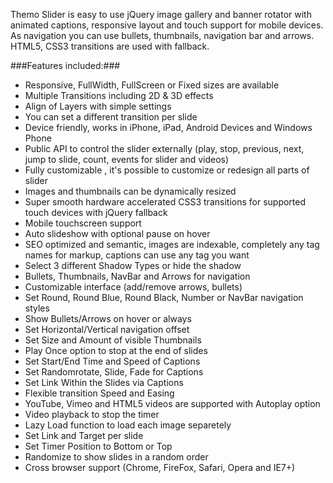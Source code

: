 Themo Slider is easy to use jQuery image gallery and banner rotator with animated captions, responsive layout and touch support for mobile devices. As navigation you can use bullets, thumbnails, navigation bar and arrows. HTML5, CSS3 transitions are used with fallback.

###Features included:###

* Responsive, FullWidth, FullScreen or Fixed sizes are available
* Multiple Transitions including 2D & 3D effects
* Align of Layers with simple settings
* You can set a different transition per slide
* Device friendly, works in iPhone, iPad, Android Devices and Windows Phone
* Public API to control the slider externally (play, stop, previous, next, jump to slide, count, events for slider and videos)
* Fully customizable , it's possible to customize or redesign all parts of slider
* Images and thumbnails can be dynamically resized
* Super smooth hardware accelerated CSS3 transitions for supported touch devices with jQuery fallback
* Mobile touchscreen support
* Auto slideshow with optional pause on hover
* SEO optimized and semantic, images are indexable, completely any tag names for markup, captions can use any tag you want
* Select 3 different Shadow Types or hide the shadow
* Bullets, Thumbnails, NavBar and Arrows for navigation
* Customizable interface (add/remove arrows, bullets)
* Set Round, Round Blue, Round Black, Number or NavBar navigation styles
* Show Bullets/Arrows on hover or always
* Set Horizontal/Vertical navigation offset
* Set Size and Amount of visible Thumbnails
* Play Once option to stop at the end of slides
* Set Start/End Time and Speed of Captions
* Set Randomrotate, Slide, Fade for Captions
* Set Link Within the Slides via Captions
* Flexible transition Speed and Easing
* YouTube, Vimeo and HTML5 videos are supported with Autoplay option
* Video playback to stop the timer
* Lazy Load function to load each image separetely
* Set Link and Target per slide
* Set Timer Position to Bottom or Top
* Randomize to show slides in a random order
* Cross browser support (Chrome, FireFox, Safari, Opera and IE7+)
